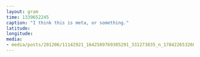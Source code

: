 ```yaml
---
layout: gram
time: 1339652245
caption: "I think this is meta, or something."
latitude: 
longitude: 
media:
- media/posts/201206/11142921_1642589769305291_331273835_n_17842265326000351.jpg
---
```

